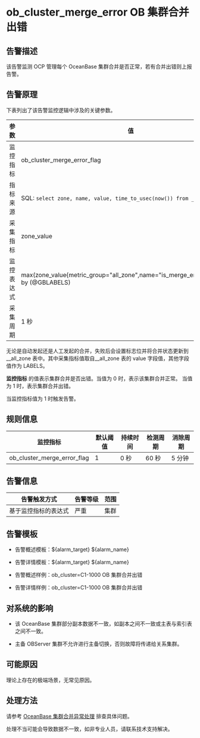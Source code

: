 # ob_cluster_merge_error OB 集群合并出错

## 告警描述

该告警监测 OCP 管理每个 OceanBase 集群合并是否正常，若有合并出错则上报告警。

## 告警原理

下表列出了该告警监控逻辑中涉及的关键参数。

|  参数   |                                                                值                                                                |
|-------|---------------------------------------------------------------------------------------------------------------------------------|
| 监控指标  | ob_cluster_merge_error_flag                                                                                                     |
| 指标来源  | SQL:  ```select zone, name, value, time_to_usec(now()) from __all_zone;```  |
| 采集指标  | zone_value                                                                                                                      |
| 监控表达式 | max(zone_value{metric_group="all_zone",name="is_merge_error",@LABELS}) by (@GBLABELS)                                           |
| 采集周期  | 1 秒                                                                                                                             |

无论是自动发起还是人工发起的合并，失败后会设置标志位并将合并状态更新到 __all_zone 表中。其中采集指标值取自__all_zone 表的 value 字段值，其他字段值作为 LABELS。

**监控指标** 的值表示集群合并是否出错。当值为 0 时，表示该集群合并正常。 当值为 1 时，表示集群合并出错。

当监控指标值为 1 时触发告警。

## 规则信息

|            监控指标             | 默认阈值 | 持续时间 | 检测周期 | 消除周期 |
|-----------------------------|------|------|------|------|
| ob_cluster_merge_error_flag | 1    | 0 秒  | 60 秒 | 5 分钟 |

## 告警信息

|           告警触发方式           | 告警等级 | 范围 |
|----------------------------|------|----|
| 基于监控指标的表达式 | 严重   | 集群 |

## 告警模板

* 告警概述模板：\${alarm_target} ${alarm_name}

* 告警详情模板：\${alarm_target} ${alarm_name}

* 告警概述样例：ob_cluster=C1-1000 OB 集群合并出错

* 告警详情样例：ob_cluster=C1-1000 OB 集群合并出错

## 对系统的影响

* 该 OceanBase 集群部分副本数据不一致，如副本之间不一致或主表与索引表之间不一致。

* 主备 OBServer 集群不允许进行主备切换，否则故障将传递给关系集群。

## 可能原因

理论上存在的极端场景，无常见原因。

## 处理方法

请参考 [OceanBase 集群合并异常处理](../400.alarm-appendix/300.handle-oceanbase-cluster-merge-exceptions.md) 排查具体问题。

处理不当可能会导致数据不一致，如非专业人员，请联系技术支持解决。
